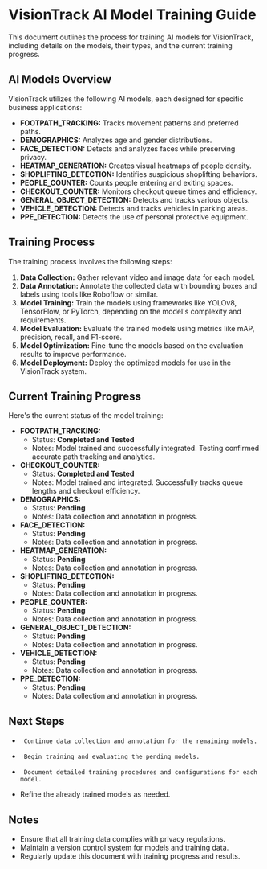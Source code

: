 # VisionTrack AI Model Training Guide

This document outlines the process for training AI models for VisionTrack, including details on the models, their types, and the current training progress.

## AI Models Overview

VisionTrack utilizes the following AI models, each designed for specific business applications:

-   **FOOTPATH_TRACKING:** Tracks movement patterns and preferred paths.
-   **DEMOGRAPHICS:** Analyzes age and gender distributions.
-   **FACE_DETECTION:** Detects and analyzes faces while preserving privacy.
-   **HEATMAP_GENERATION:** Creates visual heatmaps of people density.
-   **SHOPLIFTING_DETECTION:** Identifies suspicious shoplifting behaviors.
-   **PEOPLE_COUNTER:** Counts people entering and exiting spaces.
-   **CHECKOUT_COUNTER:** Monitors checkout queue times and efficiency.
-   **GENERAL_OBJECT_DETECTION:** Detects and tracks various objects.
-   **VEHICLE_DETECTION:** Detects and tracks vehicles in parking areas.
-   **PPE_DETECTION:** Detects the use of personal protective equipment.


## Training Process

The training process involves the following steps:

1.  **Data Collection:** Gather relevant video and image data for each model.
2.  **Data Annotation:** Annotate the collected data with bounding boxes and labels using tools like Roboflow or similar.
3.  **Model Training:** Train the models using frameworks like YOLOv8, TensorFlow, or PyTorch, depending on the model's complexity and requirements.
4.  **Model Evaluation:** Evaluate the trained models using metrics like mAP, precision, recall, and F1-score.
5.  **Model Optimization:** Fine-tune the models based on the evaluation results to improve performance.
6.  **Model Deployment:** Deploy the optimized models for use in the VisionTrack system.

## Current Training Progress

Here's the current status of the model training:

-   **FOOTPATH_TRACKING:**
    -    Status: **Completed and Tested**
    -    Notes: Model trained and successfully integrated. Testing confirmed accurate path tracking and analytics.
-   **CHECKOUT_COUNTER:**
    -    Status: **Completed and Tested**
    -    Notes: Model trained and integrated. Successfully tracks queue lengths and checkout efficiency.
-   **DEMOGRAPHICS:**
    -    Status: **Pending**
    -    Notes: Data collection and annotation in progress.
-   **FACE_DETECTION:**
    -    Status: **Pending**
    -    Notes: Data collection and annotation in progress.
-   **HEATMAP_GENERATION:**
    -    Status: **Pending**
    -    Notes: Data collection and annotation in progress.
-   **SHOPLIFTING_DETECTION:**
    -    Status: **Pending**
    -    Notes: Data collection and annotation in progress.
-   **PEOPLE_COUNTER:**
    -    Status: **Pending**
    -    Notes: Data collection and annotation in progress.
-   **GENERAL_OBJECT_DETECTION:**
    -   Status: **Pending**
    -   Notes: Data collection and annotation in progress.
-   **VEHICLE_DETECTION:**
    -   Status: **Pending**
    -   Notes: Data collection and annotation in progress.
-   **PPE_DETECTION:**
    -   Status: **Pending**
    -   Notes: Data collection and annotation in progress.

## Next Steps

-      Continue data collection and annotation for the remaining models.
-      Begin training and evaluating the pending models.
-      Document detailed training procedures and configurations for each model.
-   Refine the already trained models as needed.

## Notes

-   Ensure that all training data complies with privacy regulations.
-   Maintain a version control system for models and training data.
-   Regularly update this document with training progress and results.